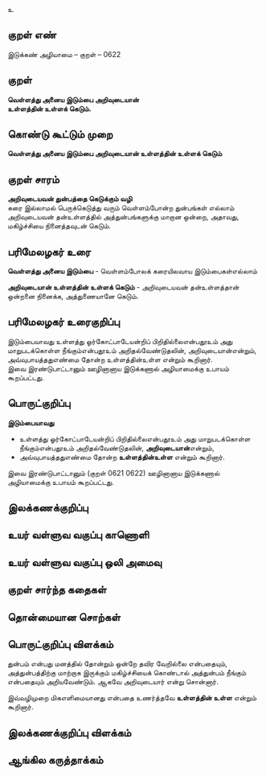 உ

## குறள் எண் 

இடுக்கண் அழியாமை   – குறள் – 0622  

## குறள் 

**வெள்ளத்து அனைய இடும்பை அறிவுடையான்  
உள்ளத்தின் உள்ளக் கெடும்.**  

## கொண்டு கூட்டும் முறை

**வெள்ளத்து அனைய இடும்பை அறிவுடையான் உள்ளத்தின் உள்ளக் கெடும்**

## குறள் சாரம் 

**அறிவுடையவன் துன்பத்தை கெடுக்கும் வழி**  
கரை இல்லாமல் பெருக்கெடுத்து வரும் வெள்ளம்போன்ற துன்பங்கள் எல்லாம் அறிவுடையவன் தன்உள்ளத்தில் அத்துன்பங்களுக்கு மாறான ஒன்றை, அதாவது, மகிழ்ச்சியை நினைத்தவுடன் கெடும்.  

## பரிமேலழகர் உரை

**வெள்ளத்து அனைய இடும்பை** - வெள்ளம்போலக் கரையிலவாய இடும்பைகள்எல்லாம்  

**அறிவுடையான் உள்ளத்தின் உள்ளக் கெடும்** - அறிவுடையவன் தன்உள்ளத்தான் ஒன்றனை நினைக்க, அத்துணையானே கெடும். 

## பரிமேலழகர் உரைகுறிப்பு   

இடும்பையாவது உள்ளத்து ஓர்கோட்பாடேயன்றிப் பிறிதில்லைஎன்பதூஉம் அது மாறுபடக்கொள்ள நீங்கும்என்பதூஉம் அறிதல்வேண்டுதலின், அறிவுடையான்என்றும், அவ்வுபாயத்ததுஎண்மை தோன்ற உள்ளத்தின்உள்ள என்றும் கூறினார்.  
இவை இரண்டுபாட்டானும் ஊழினானாய இடுக்கணால் அழியாமைக்கு உபாயம் கூறப்பட்டது.    

## பொருட்குறிப்பு 

**இடும்பையாவது**   
* உள்ளத்து ஓர்கோட்பாடேயன்றிப் பிறிதில்லைஎன்பதூஉம் அது மாறுபடக்கொள்ள நீங்கும்என்பதூஉம் அறிதல்வேண்டுதலின், **அறிவுடையான்**என்றும்,  
* அவ்வுபாயத்ததுஎண்மை தோன்ற **உள்ளத்தின்உள்ள** என்றும் கூறினார்.  

இவை இரண்டுபாட்டானும் (குறள் 0621 0622) ஊழினானாய இடுக்கணால் அழியாமைக்கு உபாயம் கூறப்பட்டது.     

## இலக்கணக்குறிப்பு  


## உயர் வள்ளுவ வகுப்பு காணொளி


## உயர் வள்ளுவ வகுப்பு ஒலி அமைவு 

 
## குறள் சார்ந்த கதைகள் 


## தொன்மையான சொற்கள்


## பொருட்குறிப்பு விளக்கம்

துன்பம் என்பது மனத்தில் தோன்றும் ஒன்றே தவிர வேறில்லை என்பதையும், அத்துன்பத்திற்கு மாற்றாக இருக்கும் மகிழ்ச்சியைக் கொண்டால் அத்துன்பம் நீங்கும் என்பதையும் அறியவேண்டும். ஆகவே அறிவுடையார் என்று சொன்னார்.  

இவ்வழிமுறை மிகஎளிமையானது என்பதை உணர்த்தவே **உள்ளத்தின் உள்ள** என்றும் கூறினார்.  

## இலக்கணக்குறிப்பு விளக்கம்


## ஆங்கில கருத்தாக்கம் 


